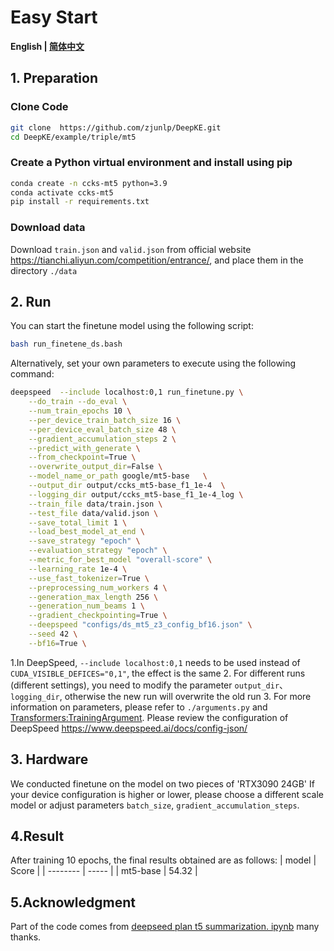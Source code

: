 # Easy Start

<p align="left">
    <b> English | <a href="https://github.com/zjunlp/DeepKE/tree/main/example/triple/mt5/README_ZH.md">简体中文</a> </b>
</p>


## 1. Preparation

### Clone Code

```bash
git clone  https://github.com/zjunlp/DeepKE.git
cd DeepKE/example/triple/mt5
```


### Create a Python virtual environment and install using pip

```bash
conda create -n ccks-mt5 python=3.9   
conda activate ccks-mt5
pip install -r requirements.txt
```


### Download data
Download  `train.json` and `valid.json`  from official website https://tianchi.aliyun.com/competition/entrance/, and place them in the directory `./data`


## 2. Run

You can start the finetune model using the following script:

```bash
bash run_finetene_ds.bash
```

Alternatively, set your own parameters to execute using the following command:

```bash
deepspeed  --include localhost:0,1 run_finetune.py \
    --do_train --do_eval \
    --num_train_epochs 10 \
    --per_device_train_batch_size 16 \
    --per_device_eval_batch_size 48 \
    --gradient_accumulation_steps 2 \
    --predict_with_generate \
    --from_checkpoint=True \
    --overwrite_output_dir=False \
    --model_name_or_path google/mt5-base   \
    --output_dir output/ccks_mt5-base_f1_1e-4  \
    --logging_dir output/ccks_mt5-base_f1_1e-4_log \
    --train_file data/train.json \
    --test_file data/valid.json \
    --save_total_limit 1 \
    --load_best_model_at_end \
    --save_strategy "epoch" \
    --evaluation_strategy "epoch" \
    --metric_for_best_model "overall-score" \
    --learning_rate 1e-4 \
    --use_fast_tokenizer=True \
    --preprocessing_num_workers 4 \
    --generation_max_length 256 \
    --generation_num_beams 1 \
    --gradient_checkpointing=True \
    --deepspeed "configs/ds_mt5_z3_config_bf16.json" \
    --seed 42 \
    --bf16=True \
```

1.In DeepSpeed, `--include localhost:0,1` needs to be used instead of `CUDA_VISIBLE_DEFICES="0,1"`, the effect is the same
2. For different runs (different settings), you need to modify the parameter `output_dir`、`logging_dir`, otherwise the new run will overwrite the old run 
3. For more information on parameters, please refer to `./arguments.py` and [Transformers:TrainingArgument](https://huggingface.co/docs/transformers/v4.21.0/en/main_classes/trainer#transformers.TrainingArguments). Please review the configuration of DeepSpeed https://www.deepspeed.ai/docs/config-json/


## 3. Hardware
We conducted finetune on the model on two pieces of 'RTX3090 24GB' If your device configuration is higher or lower, please choose a different scale model or adjust parameters `batch_size`, `gradient_accumulation_steps`.



## 4.Result
After training 10 epochs, the final results obtained are as follows:
| model    | Score |
| -------- | ----- |
| mt5-base | 54.32 |



## 5.Acknowledgment
Part of the code comes from [deepseed plan t5 summarization. ipynb](https://github.com/philschmid/deep-learning-pytorch-huggingface/blob/main/training/deepseed-flan-t5-summarization.ipynb) many thanks.

